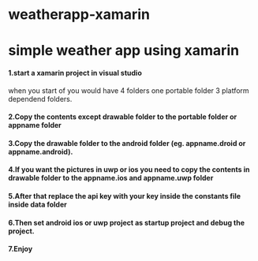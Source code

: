 # weatherapp-xamarin
# simple weather app using xamarin <br>
#### 1.start a xamarin project in visual studio <br>
when you start of you would have 4 folders one portable folder 3 platform dependend folders.
#### 2.Copy the contents except drawable folder to the portable folder or appname folder
#### 3.Copy the drawable folder to the android folder (eg. appname.droid or appname.android).
#### 4.If you want the pictures in uwp or ios you need to copy the contents in drawable folder to the appname.ios and appname.uwp folder
#### 5.After that replace the api key with your key inside the constants file inside data folder
#### 6.Then set android ios or uwp project as startup project and debug the project.
#### 7.Enjoy
